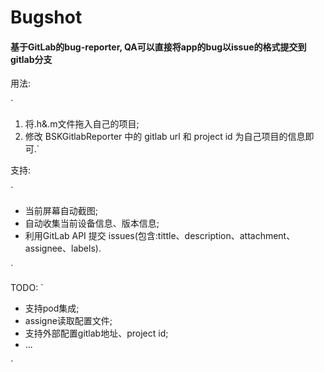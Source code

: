 # Bugshot

#### 基于GitLab的bug-reporter, QA可以直接将app的bug以issue的格式提交到gitlab分支

用法:

`

1. 将.h&.m文件拖入自己的项目;
2. 修改 BSKGitlabReporter 中的 gitlab url 和 project id 为自己项目的信息即可.`

支持:

`

* 当前屏幕自动截图;
* 自动收集当前设备信息、版本信息;
* 利用GitLab API 提交 issues(包含:tittle、description、attachment、assignee、labels).

`

TODO:
`

* 支持pod集成;
* assigne读取配置文件;
* 支持外部配置gitlab地址、project id;
* ...  


`

